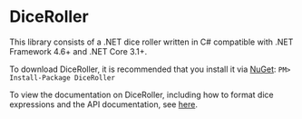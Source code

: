 # DiceRoller
This library consists of a .NET dice roller written in C# compatible with .NET Framework 4.6+ and .NET Core 3.1+.

To download DiceRoller, it is recommended that you install it via [NuGet](https://www.nuget.org/packages/DiceRoller/):
```PM> Install-Package DiceRoller```

To view the documentation on DiceRoller, including how to format dice
expressions and the API documentation, see [here](https://skizzerz.net/DiceRoller).
